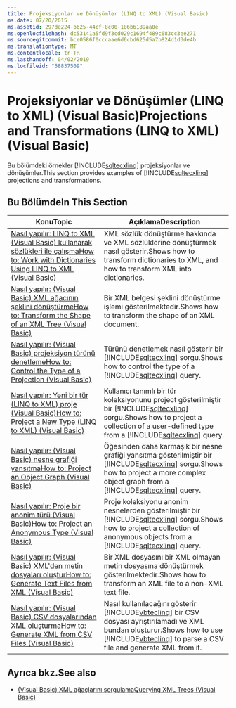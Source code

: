 ```yaml
---
title: Projeksiyonlar ve Dönüşümler (LINQ to XML) (Visual Basic)
ms.date: 07/20/2015
ms.assetid: 297de224-b625-44cf-8c00-186b6189aa0e
ms.openlocfilehash: dc53141a5fd9f3cd029c1694f489c683cc3ee271
ms.sourcegitcommit: bce0586f0cccaae6d6cbd625d5a7b824d1d3de4b
ms.translationtype: MT
ms.contentlocale: tr-TR
ms.lasthandoff: 04/02/2019
ms.locfileid: "58837509"
---
```

# <a name="projections-and-transformations-linq-to-xml-visual-basic"></a><span data-ttu-id="2d0fb-102">Projeksiyonlar ve Dönüşümler (LINQ to XML) (Visual Basic)</span><span class="sxs-lookup"><span data-stu-id="2d0fb-102">Projections and Transformations (LINQ to XML) (Visual Basic)</span></span>
<span data-ttu-id="2d0fb-103">Bu bölümdeki örnekler [!INCLUDE[sqltecxlinq](~/includes/sqltecxlinq-md.md)] projeksiyonlar ve dönüşümler.</span><span class="sxs-lookup"><span data-stu-id="2d0fb-103">This section provides examples of [!INCLUDE[sqltecxlinq](~/includes/sqltecxlinq-md.md)] projections and transformations.</span></span>  
  
## <a name="in-this-section"></a><span data-ttu-id="2d0fb-104">Bu Bölümde</span><span class="sxs-lookup"><span data-stu-id="2d0fb-104">In This Section</span></span>  
  
|<span data-ttu-id="2d0fb-105">Konu</span><span class="sxs-lookup"><span data-stu-id="2d0fb-105">Topic</span></span>|<span data-ttu-id="2d0fb-106">Açıklama</span><span class="sxs-lookup"><span data-stu-id="2d0fb-106">Description</span></span>|  
|-----------|-----------------|  
|[<span data-ttu-id="2d0fb-107">Nasıl yapılır: LINQ to XML (Visual Basic) kullanarak sözlükleri ile çalışma</span><span class="sxs-lookup"><span data-stu-id="2d0fb-107">How to: Work with Dictionaries Using LINQ to XML (Visual Basic)</span></span>](../../../../visual-basic/programming-guide/concepts/linq/how-to-work-with-dictionaries-using-linq-to-xml.md)|<span data-ttu-id="2d0fb-108">XML sözlük dönüştürme hakkında ve XML sözlüklerine dönüştürmek nasıl gösterir.</span><span class="sxs-lookup"><span data-stu-id="2d0fb-108">Shows how to transform dictionaries to XML, and how to transform XML into dictionaries.</span></span>|  
|[<span data-ttu-id="2d0fb-109">Nasıl yapılır: (Visual Basic) XML ağacının şeklini dönüştürme</span><span class="sxs-lookup"><span data-stu-id="2d0fb-109">How to: Transform the Shape of an XML Tree (Visual Basic)</span></span>](../../../../visual-basic/programming-guide/concepts/linq/how-to-transform-the-shape-of-an-xml-tree.md)|<span data-ttu-id="2d0fb-110">Bir XML belgesi şeklini dönüştürme işlemi gösterilmektedir.</span><span class="sxs-lookup"><span data-stu-id="2d0fb-110">Shows how to transform the shape of an XML document.</span></span>|  
|[<span data-ttu-id="2d0fb-111">Nasıl yapılır: (Visual Basic) projeksiyon türünü denetleme</span><span class="sxs-lookup"><span data-stu-id="2d0fb-111">How to: Control the Type of a Projection (Visual Basic)</span></span>](../../../../visual-basic/programming-guide/concepts/linq/how-to-control-the-type-of-a-projection.md)|<span data-ttu-id="2d0fb-112">Türünü denetlemek nasıl gösterir bir [!INCLUDE[sqltecxlinq](~/includes/sqltecxlinq-md.md)] sorgu.</span><span class="sxs-lookup"><span data-stu-id="2d0fb-112">Shows how to control the type of a [!INCLUDE[sqltecxlinq](~/includes/sqltecxlinq-md.md)] query.</span></span>|  
|[<span data-ttu-id="2d0fb-113">Nasıl yapılır: Yeni bir tür (LINQ to XML) proje (Visual Basic)</span><span class="sxs-lookup"><span data-stu-id="2d0fb-113">How to: Project a New Type (LINQ to XML) (Visual Basic)</span></span>](../../../../visual-basic/programming-guide/concepts/linq/how-to-project-a-new-type-linq-to-xml.md)|<span data-ttu-id="2d0fb-114">Kullanıcı tanımlı bir tür koleksiyonunu project gösterilmiştir bir [!INCLUDE[sqltecxlinq](~/includes/sqltecxlinq-md.md)] sorgu.</span><span class="sxs-lookup"><span data-stu-id="2d0fb-114">Shows how to project a collection of a user-defined type from a [!INCLUDE[sqltecxlinq](~/includes/sqltecxlinq-md.md)] query.</span></span>|  
|[<span data-ttu-id="2d0fb-115">Nasıl yapılır: (Visual Basic) nesne grafiği yansıtma</span><span class="sxs-lookup"><span data-stu-id="2d0fb-115">How to: Project an Object Graph (Visual Basic)</span></span>](../../../../visual-basic/programming-guide/concepts/linq/how-to-project-an-object-graph.md)|<span data-ttu-id="2d0fb-116">Öğesinden daha karmaşık bir nesne grafiği yansıtma gösterilmiştir bir [!INCLUDE[sqltecxlinq](~/includes/sqltecxlinq-md.md)] sorgu.</span><span class="sxs-lookup"><span data-stu-id="2d0fb-116">Shows how to project a more complex object graph from a [!INCLUDE[sqltecxlinq](~/includes/sqltecxlinq-md.md)] query.</span></span>|  
|[<span data-ttu-id="2d0fb-117">Nasıl yapılır: Proje bir anonim türü (Visual Basic)</span><span class="sxs-lookup"><span data-stu-id="2d0fb-117">How to: Project an Anonymous Type (Visual Basic)</span></span>](../../../../visual-basic/programming-guide/concepts/linq/how-to-project-an-anonymous-type.md)|<span data-ttu-id="2d0fb-118">Proje koleksiyonu anonim nesnelerden gösterilmiştir bir [!INCLUDE[sqltecxlinq](~/includes/sqltecxlinq-md.md)] sorgu.</span><span class="sxs-lookup"><span data-stu-id="2d0fb-118">Shows how to project a collection of anonymous objects from a [!INCLUDE[sqltecxlinq](~/includes/sqltecxlinq-md.md)] query.</span></span>|  
|[<span data-ttu-id="2d0fb-119">Nasıl yapılır: (Visual Basic) XML'den metin dosyaları oluştur</span><span class="sxs-lookup"><span data-stu-id="2d0fb-119">How to: Generate Text Files from XML (Visual Basic)</span></span>](../../../../visual-basic/programming-guide/concepts/linq/how-to-generate-text-files-from-xml.md)|<span data-ttu-id="2d0fb-120">Bir XML dosyasını bir XML olmayan metin dosyasına dönüştürmek gösterilmektedir.</span><span class="sxs-lookup"><span data-stu-id="2d0fb-120">Shows how to transform an XML file to a non-XML text file.</span></span>|  
|[<span data-ttu-id="2d0fb-121">Nasıl yapılır: (Visual Basic) CSV dosyalarından XML oluşturma</span><span class="sxs-lookup"><span data-stu-id="2d0fb-121">How to: Generate XML from CSV Files (Visual Basic)</span></span>](../../../../visual-basic/programming-guide/concepts/linq/how-to-generate-xml-from-csv-files.md)|<span data-ttu-id="2d0fb-122">Nasıl kullanılacağını gösterir [!INCLUDE[vbteclinq](~/includes/vbteclinq-md.md)] bir CSV dosyası ayrıştırılamadı ve XML bundan oluşturur.</span><span class="sxs-lookup"><span data-stu-id="2d0fb-122">Shows how to use [!INCLUDE[vbteclinq](~/includes/vbteclinq-md.md)] to parse a CSV file and generate XML from it.</span></span>|  
  
## <a name="see-also"></a><span data-ttu-id="2d0fb-123">Ayrıca bkz.</span><span class="sxs-lookup"><span data-stu-id="2d0fb-123">See also</span></span>

- [<span data-ttu-id="2d0fb-124">(Visual Basic) XML ağaçlarını sorgulama</span><span class="sxs-lookup"><span data-stu-id="2d0fb-124">Querying XML Trees (Visual Basic)</span></span>](../../../../visual-basic/programming-guide/concepts/linq/querying-xml-trees.md)
